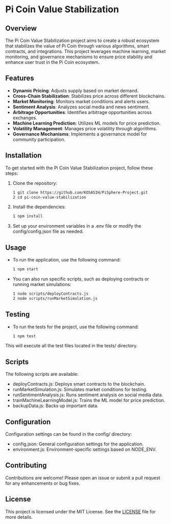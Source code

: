 # Pi Coin Value Stabilization

## Overview

The Pi Coin Value Stabilization project aims to create a robust ecosystem that stabilizes the value of Pi Coin through various algorithms, smart contracts, and integrations. This project leverages machine learning, market monitoring, and governance mechanisms to ensure price stability and enhance user trust in the Pi Coin ecosystem.

## Features

- **Dynamic Pricing**: Adjusts supply based on market demand.
- **Cross-Chain Stabilization**: Stabilizes price across different blockchains.
- **Market Monitoring**: Monitors market conditions and alerts users.
- **Sentiment Analysis**: Analyzes social media and news sentiment.
- **Arbitrage Opportunities**: Identifies arbitrage opportunities across exchanges.
- **Machine Learning Prediction**: Utilizes ML models for price prediction.
- **Volatility Management**: Manages price volatility through algorithms.
- **Governance Mechanisms**: Implements a governance model for community participation.

## Installation

To get started with the Pi Coin Value Stabilization project, follow these steps:

1. Clone the repository:
   ```bash
   1 git clone https://github.com/KOSASIH/PiSphere-Project.git
   2 cd pi-coin-value-stabilization
   ```

2. Install the dependencies:

   ```bash
   1 npm install
   ```

3. Set up your environment variables in a .env file or modify the config/config.json file as needed.

## Usage
- To run the application, use the following command:

   ```bash
   1 npm start
   ```

- You can also run specific scripts, such as deploying contracts or running market simulations:

   ```bash
   1 node scripts/deployContracts.js
   2 node scripts/runMarketSimulation.js
   ```

## Testing
- To run the tests for the project, use the following command:

   ```bash
   1 npm test
   ```

This will execute all the test files located in the tests/ directory.

## Scripts
The following scripts are available:

- deployContracts.js: Deploys smart contracts to the blockchain.
- runMarketSimulation.js: Simulates market conditions for testing.
- runSentimentAnalysis.js: Runs sentiment analysis on social media data.
- trainMachineLearningModel.js: Trains the ML model for price prediction.
- backupData.js: Backs up important data.

## Configuration
Configuration settings can be found in the config/ directory:

- config.json: General configuration settings for the application.
- environment.js: Environment-specific settings based on NODE_ENV.

## Contributing
Contributions are welcome! Please open an issue or submit a pull request for any enhancements or bug fixes.

## License
This project is licensed under the MIT License. See the [LICENSE](LICENSE) file for more details.
